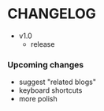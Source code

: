 CHANGELOG
================================================================================
- v1.0
  - release

### Upcoming changes
- suggest "related blogs"
- keyboard shortcuts
- more polish
